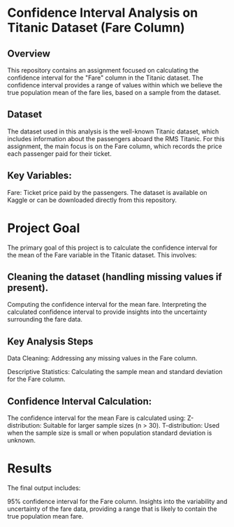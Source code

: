 # Confidence Interval Analysis on Titanic Dataset (Fare Column)
## Overview
This repository contains an assignment focused on calculating the confidence interval for the "Fare" column in the Titanic dataset. The confidence interval provides a range of values within which we believe the true population mean of the fare lies, based on a sample from the dataset.

## Dataset
The dataset used in this analysis is the well-known Titanic dataset, which includes information about the passengers aboard the RMS Titanic. For this assignment, the main focus is on the Fare column, which records the price each passenger paid for their ticket.

## Key Variables:
Fare: Ticket price paid by the passengers.
The dataset is available on Kaggle or can be downloaded directly from this repository.

# Project Goal
The primary goal of this project is to calculate the confidence interval for the mean of the Fare variable in the Titanic dataset. This involves:

## Cleaning the dataset (handling missing values if present).
Computing the confidence interval for the mean fare.
Interpreting the calculated confidence interval to provide insights into the uncertainty surrounding the fare data.

## Key Analysis Steps
Data Cleaning: Addressing any missing values in the Fare column.

Descriptive Statistics: Calculating the sample mean and standard deviation for the Fare column.

## Confidence Interval Calculation:

The confidence interval for the mean Fare is calculated using:
Z-distribution: Suitable for larger sample sizes (n > 30).
T-distribution: Used when the sample size is small or when population standard deviation is unknown.

# Results
The final output includes:

95% confidence interval for the Fare column.
Insights into the variability and uncertainty of the fare data, providing a range that is likely to contain the true population mean fare.
